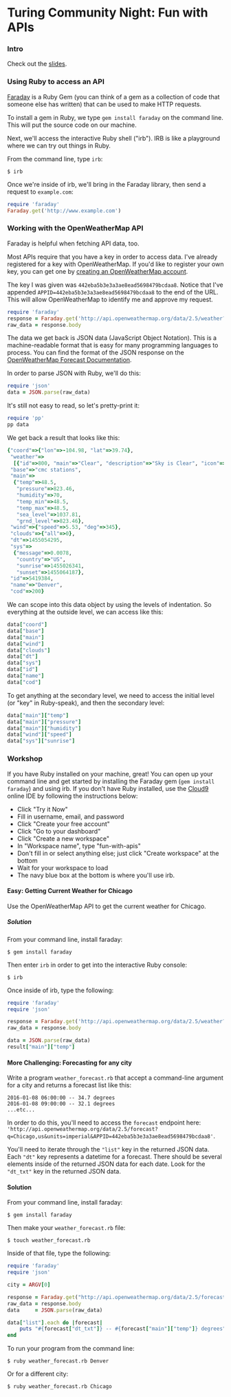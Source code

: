 # Turing Community Night: Fun with APIs

### Intro

Check out the [slides](). 

### Using Ruby to access an API 

[Faraday](https://github.com/lostisland/faraday) is a Ruby Gem (you can think of a gem as a collection of code that someone else has written) that can be used to make HTTP requests.

To install a gem in Ruby, we type `gem install faraday` on the command line. This will put the source code on our machine.

Next, we'll access the interactive Ruby shell ("irb"). IRB is like a playground where we can try out things in Ruby.

From the command line, type `irb`:

```
$ irb
```

Once we're inside of irb, we'll bring in the Faraday library, then send a request to `example.com`:

```ruby
require 'faraday'
Faraday.get('http://www.example.com')
```

### Working with the OpenWeatherMap API

Faraday is helpful when fetching API data, too. 

Most APIs require that you have a key in order to access data. I've already registered for a key with OpenWeatherMap. If you'd like to register your own key, you can get one by [creating an OpenWeatherMap account](http://home.openweathermap.org/users/sign_up). 

The key I was given was `442eba5b3e3a3ae8ead5698479bcdaa8`. Notice that I've appended `APPID=442eba5b3e3a3ae8ead5698479bcdaa8` to the end of the URL. This will allow OpenWeatherMap to identify me and approve my request. 

```ruby
require 'faraday'
response = Faraday.get('http://api.openweathermap.org/data/2.5/weather?q=Denver,us&units=imperial&APPID=442eba5b3e3a3ae8ead5698479bcdaa8')
raw_data = response.body
```

The data we get back is JSON data (JavaScript Object Notation). This is a machine-readable format that is easy for many programming languages to process. You can find the format of the JSON response on the [OpenWeatherMap Forecast Documentation](http://openweathermap.org/forecast5). 

In order to parse JSON with Ruby, we'll do this:

```ruby
require 'json'
data = JSON.parse(raw_data)
```

It's still not easy to read, so let's pretty-print it:

```ruby
require 'pp'
pp data
```

We get back a result that looks like this:

```ruby
{"coord"=>{"lon"=>-104.98, "lat"=>39.74},
 "weather"=>
  [{"id"=>800, "main"=>"Clear", "description"=>"Sky is Clear", "icon"=>"01d"}],
 "base"=>"cmc stations",
 "main"=>
  {"temp"=>48.5,
   "pressure"=>823.46,
   "humidity"=>70,
   "temp_min"=>48.5,
   "temp_max"=>48.5,
   "sea_level"=>1037.81,
   "grnd_level"=>823.46},
 "wind"=>{"speed"=>5.53, "deg"=>345},
 "clouds"=>{"all"=>0},
 "dt"=>1455054295,
 "sys"=>
  {"message"=>0.0078,
   "country"=>"US",
   "sunrise"=>1455026341,
   "sunset"=>1455064187},
 "id"=>5419384,
 "name"=>"Denver",
 "cod"=>200}
 ```

We can scope into this data object by using the levels of indentation. So everything at the outside level, we can access like this:

```ruby
data["coord"]
data["base"]
data["main"]
data["wind"]
data["clouds"]
data["dt"]
data["sys"]
data["id"]
data["name"]
data["cod"]
```

To get anything at the secondary level, we need to access the initial level (or "key" in Ruby-speak), and then the secondary level:

```ruby
data["main"]["temp"]
data["main"]["pressure"]
data["main"]["humidity"]
data["wind"]["speed"]
data["sys"]["sunrise"]
```

### Workshop

If you have Ruby installed on your machine, great! You can open up your command line and get started by installing the Faraday gem (`gem install faraday`) and using irb. If you don't have Ruby installed, use the [Cloud9](https://c9.io/) online IDE by following the instructions below: 

* Click "Try it Now"
* Fill in username, email, and password
* Click "Create your free account"
* Click "Go to your dashboard"
* Click "Create a new workspace"
* In "Workspace name", type "fun-with-apis"
* Don't fill in or select anything else; just click "Create workspace" at the bottom
* Wait for your workspace to load 
* The navy blue box at the bottom is where you'll use irb. 

#### Easy: Getting Current Weather for Chicago

Use the OpenWeatherMap API to get the current weather for Chicago. 

##### Solution

From your command line, install faraday:

```
$ gem install faraday
```

Then enter `irb` in order to get into the interactive Ruby console:

```
$ irb
```

Once inside of irb, type the following: 

```ruby
require 'faraday'
require 'json'

response = Faraday.get('http://api.openweathermap.org/data/2.5/weather?q=Chicago,us&units=imperial&APPID=442eba5b3e3a3ae8ead5698479bcdaa8')
raw_data = response.body

data = JSON.parse(raw_data)
result["main"]["temp"]
```

#### More Challenging: Forecasting for any city

Write a program `weather_forecast.rb` that accept a command-line argument for a city and returns a forecast list like this:

```
2016-01-08 06:00:00 -- 34.7 degrees
2016-01-08 09:00:00 -- 32.1 degrees
...etc...
```

In order to do this, you'll need to access the `forecast` endpoint here: `'http://api.openweathermap.org/data/2.5/forecast?q=Chicago,us&units=imperial&APPID=442eba5b3e3a3ae8ead5698479bcdaa8'`.

You'll need to iterate through the `"list"` key in the returned JSON data. Each `"dt"` key represents a datetime for a forecast. There should be several elements inside of the returned JSON data for each date. Look for the `"dt_txt"` key in the returned JSON data. 

#### Solution

From your command line, install faraday:

```
$ gem install faraday
```

Then make your `weather_forecast.rb` file:

```
$ touch weather_forecast.rb
```

Inside of that file, type the following:

```ruby
require 'faraday'
require 'json'

city = ARGV[0]

response = Faraday.get("http://api.openweathermap.org/data/2.5/forecast?q=#{city},us&units=imperial&APPID=442eba5b3e3a3ae8ead5698479bcdaa8")
raw_data = response.body
data     = JSON.parse(raw_data)

data["list"].each do |forecast|
    puts "#{forecast["dt_txt"]} -- #{forecast["main"]["temp"]} degrees"
end
```

To run your program from the command line:

```
$ ruby weather_forecast.rb Denver
```

Or for a different city:

```
$ ruby weather_forecast.rb Chicago
```